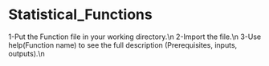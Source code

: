 # Statistical_Functions
1-Put the Function file in your working directory.\n
2-Import the file.\n
3-Use help(Function name) to see the full description (Prerequisites, inputs, outputs).\n

